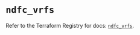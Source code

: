 # `ndfc_vrfs`

Refer to the Terraform Registry for docs: [`ndfc_vrfs`](https://registry.terraform.io/providers/ciscodevnet/ndfc/0.2.0/docs/resources/vrfs).
